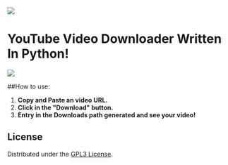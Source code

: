 <image src="https://www.gnu.org/graphics/gplv3-127x51.png">

# YouTube Video Downloader Written In Python!

<image src="video_downloader.png">

##How to use:
1. **Copy and Paste an video URL.**
2. **Click in the "Download" button.**
3. **Entry in the Downloads path generated and see your video!**

## License
Distributed under the [GPL3 License](https://www.gnu.org/licenses/gpl-3.0.en.html#license-text).

